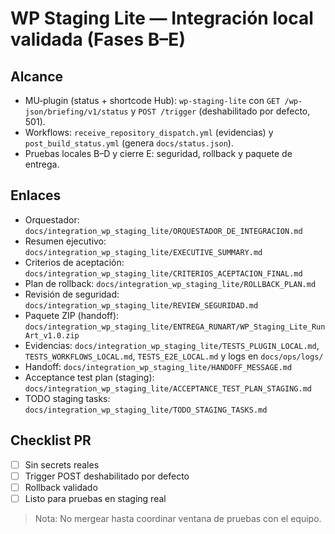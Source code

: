 # WP Staging Lite — Integración local validada (Fases B–E)

## Alcance
- MU‑plugin (status + shortcode Hub): `wp-staging-lite` con `GET /wp-json/briefing/v1/status` y `POST /trigger` (deshabilitado por defecto, 501).
- Workflows: `receive_repository_dispatch.yml` (evidencias) y `post_build_status.yml` (genera `docs/status.json`).
- Pruebas locales B–D y cierre E: seguridad, rollback y paquete de entrega.

## Enlaces
- Orquestador: `docs/integration_wp_staging_lite/ORQUESTADOR_DE_INTEGRACION.md`
- Resumen ejecutivo: `docs/integration_wp_staging_lite/EXECUTIVE_SUMMARY.md`
- Criterios de aceptación: `docs/integration_wp_staging_lite/CRITERIOS_ACEPTACION_FINAL.md`
- Plan de rollback: `docs/integration_wp_staging_lite/ROLLBACK_PLAN.md`
- Revisión de seguridad: `docs/integration_wp_staging_lite/REVIEW_SEGURIDAD.md`
- Paquete ZIP (handoff): `docs/integration_wp_staging_lite/ENTREGA_RUNART/WP_Staging_Lite_RunArt_v1.0.zip`
- Evidencias: `docs/integration_wp_staging_lite/TESTS_PLUGIN_LOCAL.md`, `TESTS_WORKFLOWS_LOCAL.md`, `TESTS_E2E_LOCAL.md` y logs en `docs/ops/logs/`
- Handoff: `docs/integration_wp_staging_lite/HANDOFF_MESSAGE.md`
- Acceptance test plan (staging): `docs/integration_wp_staging_lite/ACCEPTANCE_TEST_PLAN_STAGING.md`
- TODO staging tasks: `docs/integration_wp_staging_lite/TODO_STAGING_TASKS.md`

## Checklist PR
- [ ] Sin secrets reales
- [ ] Trigger POST deshabilitado por defecto
- [ ] Rollback validado
- [ ] Listo para pruebas en staging real

> Nota: No mergear hasta coordinar ventana de pruebas con el equipo.